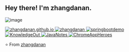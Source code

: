 <h2> Hey there! I'm zhangdanan.</h2>

![image](https://gitee.com/zhangdanana/image/raw/master/img/dino.gif)


<a href="https://github.com/zhangdanan/zhangdanan.github.io">
  <img alt="zhangdanan.github.io" src="https://github-readme-stats.vercel.app/api/pin/?username=zhangdanan&repo=zhangdanan.github.io&show_owner=true" />
</a>
<a href="https://github.com/zhangdanan/zhangdanan">
  <img alt="zhangdanan" src="https://github-readme-stats.vercel.app/api/pin/?username=zhangdanan&repo=zhangdanan" />
</a>
<a href="https://github.com/zhangdanan/springbootdemo">
  <img alt="springbootdemo" src="https://github-readme-stats.vercel.app/api/pin/?username=zhangdanan&repo=springbootdemo" />
</a>
<a href="https://github.com/zhangdanan/KnowledgeOut">
  <img alt="KnowledgeOut" src="https://github-readme-stats.vercel.app/api/pin/?username=zhangdanan&repo=KnowledgeOut" />
</a>
<a href="https://github.com/zhangdanan/JavaNotes">
  <img alt="JavaNotes" src="https://github-readme-stats.vercel.app/api/pin/?username=zhangdanan&repo=JavaNotes" />
</a>
<a href="https://github.com/zhaoolee/ChromeAppHeroes">
  <img alt="ChromeAppHeroes" src="https://github-readme-stats.vercel.app/api/pin/?username=zhaoolee&repo=ChromeAppHeroes" />
</a>


⭐️ From [zhangdanan](https://github.com/zhangdanan)
